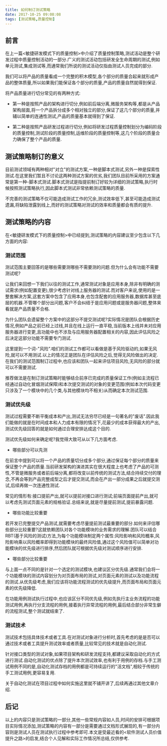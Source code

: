 ```yaml
---
title: 如何制订测试策略
date: 2017-10-25 09:08:08
tags: [测试策略,质量控制]
---
```


## 前言

在上一篇<敏捷研发模式下的质量控制>中介绍了质量控制策略,测试活动是整个研发过程中质量控制活动的一部分.广义的测试活动包括研发全生命周期的测试,例如单元测试,集成测试等,而通常我们所说的测试活动仅指由测试人员完成的部分.

我们可以将产品的质量看成一个完整的积木模型,各个部分的质量合起来就形成产品的整体质量,所以如果我们能保证各个部分的质量,产品的质量自然就得到保证.

将产品质量进行切分常见的有两种方式:

- 第一种是按照产品的架构进行切分,例如前后端分离,微服务架构等,都是从产品架构层面,将一个产品拆分成多个相对独立的部分,保证了这几个部分的质量,并辅以简单的连通性测试,产品的质量基本就得到了保证.

- 第二种是按照产品研发过程进行切分,例如将研发过程质量控制划分为编码阶段的质量控制,测试阶段的质量控制,运维阶段的质量控制等,这几个阶段的质量合力确保了整个产品的质量.

## 测试策略制订的意义

目前测试领域有两种相对"对立"的测试方案,一种是脚本式测试,另外一种是探索性测试.在这里我们暂且不讨论这两种测试方案的优劣,我们团队目前所采用的方案通常是第一种-脚本式测试.脚本式测试是指提前制订好较为详细的测试策略,执行时候按照测试策略执行,因此脚本式测试非常依赖测试策略的质量.

不完善的测试策略不仅可能造成测试工作的冗余,测试效率低下,甚至可能造成测试遗漏,将缺陷泄露到线上,而好的测试策略对测试的效率和质量都会有质的提升.

## 测试策略的内容

在<敏捷研发模式下的质量控制>中已经提到,测试策略的内容建议至少包含以下几方面的内容:

### 测试范围

测试范围主要回答的是哪些需要测哪些不需要测的问题.但为什么会有功能不需要测试呢?

让我们来回想一下我们以往的测试工作,通常测试对象是应用本身,除非有明确的测试需求(例如配置变更),很少考虑针对线上服务器的测试.而对客户来说,使用的是一整套解决方案,这套方案中包含了应用本身,也包含配套的应用服务器,数据库甚至底层的机器.不管哪个部分出问题,客户不会纠结于是应用问题或是服务器问题,整体来看就是产品质量不合格.

为什么团队会遗留整个方案中的这部分不提交测试呢?实际情况是团队会根据历史情况,例如产品之前已经上过线,并且在线上运行一直平稳,当前版本上线并未对应用服务器进行变更,且功能中也不涉及与应用服务器配置相关的内容,因此评估风险之后决定这部分功能不需要专门测试.

这里提到一个词-"风险".咱们的测试工作都可以看做是基于风险驱动的,如果无风险,就可以不用测试.以上的情况正是团队在评估风险之后,觉得无风险做出的决定.在我们的测试范围制订过程中,也应该和团队一起来评估项目风险,无风险的部分就可以不需要测试.

推荐做法是在制订测试策略时能够结合前序已完成的质量保证工作(例如主流程已经通过自动化冒烟测试保障)和本次提交测试的对象的变更范围(例如本次代码变更只涉及了一个模块中的几个类,与其他模块均不相关)从而确定本次测试范围.

### 测试优先级

测试过程需要不断平衡成本和产出,测试无法穷尽已经是一句著名的"废话".因此我们能做的就是在时间成本和人力成本有限的情况下,花最少的成本获得最大的产出,测试优先级回答的就是如何通过合理安排达成这个目的.

测试优先级如何来确定呢?我觉得大致可从以下几方面考虑.

- 哪些部分可以先测

在前言中提到可以将一个产品的质量切分成多个部分,通过保证每个部分的质量来保证整个产品的质量.当前研发架构的演进其实在很大程度上也考虑了产品的可测性,不管是微服务或者前后端分离,都将改变以前传统的测试方法,结合持续交付的理念,不再会等到产品完整成型之后才提交测试,而会在产出一部分成果之后就提交测试,后续再做一次连通性测试.

常见的情形有:接口提前产出,就可以提前对接口进行测试;前端页面提前产出,就可以考虑先测试页面元素的规格验证.总结来说,就是尽量提前测试,提前暴露问题.

- 哪些功能比较重要

若开发已完整提交产品测试,就需要考虑尽量提前测试最重要的部分.如何来评估哪些部分比较重要?这就依赖团队对各个功能模块的业务需求的理解.团队可以结合RBT(基于风险的测试)方法,为每个功能模块制定两个属性:风险影响和风险概率,风险影响乘以风险概率即得到功能模块的最终风险值,通过这个风险值可以简单对功能模块的优先级进行排序,然后团队就可根据优先级对测试顺序进行安排.

- 哪些部分比较重要

与上面一点不同的是针对一个选定的测试模块,也建议区分优先级.通常我们会将一个功能模块的测试内容划分为对页面布局的测试,对页面元素的测试以及功能流程的测试.从优先级考虑,我们应该将功能流程测试的优先级提升,而页面布局和页面元素的优先级降低.

在功能用例测试执行过程中,也应该区分不同优先级,例如先执行主业务流程的功能测试用例,再执行分支流程的用例,接着执行异常流程的用例,最后结合部分非常生僻的流程测试,整个测试就结束了.

### 测试技术

测试技术包括具体技术或者工具.在对测试对象进行分析时,首先考虑的是是否可以通过技术或者工具提升测试效率或者质量,比较常见的技术就是自动化测试.

针对接口类型的测试对象,如果项目架构和研发流程支持,都建议采取自动化的方式进行测试.自动化测试的优点除了提升本次测试效率,也有利于用例的存档.与手工测试用例不同的是,自动化测试存档的用例都是可持续运行的"活文档",相较于传统的手工测试用例,更容易复用.

关于自动化测试在项目过程中如何实施这里就不铺开讲了,后续再通过其他文章介绍.

## 后记

以上的内容只是测试策略的一部分,其他一些常规内容如人员,时间的安排可根据项目实际情况添加,测试策略的内容有一部分是需要通过文档形式展现的,有一部分内容则是测试人员在测试执行过程中参考即可.本文是受最近看的<软件测试人员价值提升之路>的启发,结合个人见解和实际工作情况所总结,仅供参考.












